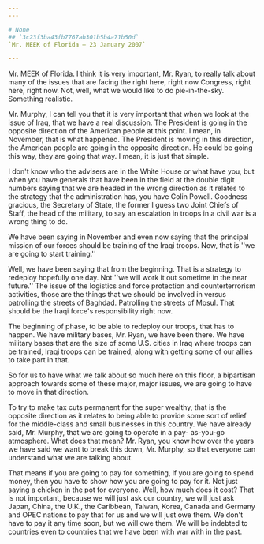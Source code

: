 ```yaml
---
---

# None
## `3c23f3ba43fb7767ab301b5b4a71b50d`
`Mr. MEEK of Florida — 23 January 2007`

---
```



Mr. MEEK of Florida. I think it is very important, Mr. Ryan, to 
really talk about many of the issues that are facing the right here, 
right now Congress, right here, right now. Not, well, what we would 
like to do pie-in-the-sky. Something realistic.



Mr. Murphy, I can tell you that it is very important that when we 
look at the issue of Iraq, that we have a real discussion. The 
President is going in the opposite direction of the American people at 
this point. I mean, in November, that is what happened. The President 
is moving in this direction, the American people are going in the 
opposite direction. He could be going this way, they are going that 
way. I mean, it is just that simple.

I don't know who the advisers are in the White House or what have 
you, but when you have generals that have been in the field at the 
double digit numbers saying that we are headed in the wrong direction 
as it relates to the strategy that the administration has, you have 
Colin Powell. Goodness gracious, the Secretary of State, the former I 
guess two Joint Chiefs of Staff, the head of the military, to say an 
escalation in troops in a civil war is a wrong thing to do.

We have been saying in November and even now saying that the 
principal mission of our forces should be training of the Iraqi troops. 
Now, that is ''we are going to start training.''

Well, we have been saying that from the beginning. That is a strategy 
to redeploy hopefully one day. Not ''we will work it out sometime in 
the near future.'' The issue of the logistics and force protection and 
counterterrorism activities, those are the things that we should be 
involved in versus patrolling the streets of Baghdad. Patrolling the 
streets of Mosul. That should be the Iraqi force's responsibility right 
now.

The beginning of phase, to be able to redeploy our troops, that has 
to happen. We have military bases, Mr. Ryan, we have been there. We 
have military bases that are the size of some U.S. cities in Iraq where 
troops can be trained, Iraqi troops can be trained, along with getting 
some of our allies to take part in that.

So for us to have what we talk about so much here on this floor, a 
bipartisan approach towards some of these major, major issues, we are 
going to have to move in that direction.

To try to make tax cuts permanent for the super wealthy, that is the 
opposite direction as it relates to being able to provide some sort of 
relief for the middle-class and small businesses in this country. We 
have already said, Mr. Murphy, that we are going to operate in a pay-
as-you-go atmosphere. What does that mean? Mr. Ryan, you know how over 
the years we have said we want to break this down, Mr. Murphy, so that 
everyone can understand what we are talking about.

That means if you are going to pay for something, if you are going to 
spend money, then you have to show how you are going to pay for it. Not 
just saying a chicken in the pot for everyone. Well, how much does it 
cost? That is not important, because we will just ask our country, we 
will just ask Japan, China, the U.K., the Caribbean, Taiwan, Korea, 
Canada and Germany and OPEC nations to pay that for us and we will just 
owe them. We don't have to pay it any time soon, but we will owe them. 
We will be indebted to countries even to countries that we have been 
with war with in the past.

